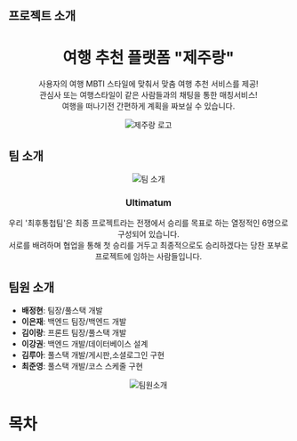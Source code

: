 <h2>프로젝트 소개</h2>

<h1 align="center">여행 추천 플랫폼 "제주랑"</h1>

<p align="center">
  사용자의 여행 MBTI 스타일에 맞춰서 맞춤 여행 추천 서비스를 제공! <br/>
  관심사 또는 여행스타일이 같은 사람들과의 채팅을 통한 매칭서비스! <br/>
  여행을 떠나기전 간편하게 계획을 짜보실 수 있습니다.<br/>
</p>

<p align="center">
  <img src="https://github.com/ProjectTeam-Ultimatum/springboot/assets/159854114/abb2b31c-fb62-44f7-a01f-bc10126bb07a" alt="제주랑 로고">
</p>

<h2>팀 소개</h2>

<div align="center">
<img src="https://ultimatum-project.s3.ap-northeast-2.amazonaws.com/%EC%B5%9C%ED%9B%84%ED%86%B5%EC%B2%A9.png" alt="팀 소개">
  <h3><strong>Ultimatum</strong></h3>
  <p>우리 '최후통첩팀'은 최종 프로젝트라는 전쟁에서 승리를 목표로 하는 열정적인 6명으로 구성되어 있습니다. <br/>
서로를 배려하며 협업을 통해 첫 승리를 거두고 최종적으로도 승리하겠다는 당찬 포부로 프로젝트에 임하는 사람들입니다.</p>
</div>


<h2>팀원 소개</h2>
</div> 

* **배정현**: 팀장/풀스택 개발
* **이은재**: 백엔드 팀장/백엔드 개발
* **김이랑**: 프론트 팀장/풀스택 개발
* **이강권**: 백엔드 개발/데이터베이스 설계
* **김루아**: 풀스택 개발/게시판,소셜로그인 구현
* **최준영**: 풀스택 개발/코스 스케줄 구현

<div align="center">
<img src="https://ultimatum-project.s3.ap-northeast-2.amazonaws.com/%ED%8C%80%EC%9B%90%EC%86%8C%EA%B0%9C1.png" alt="팀원소개">
</div>

<h1>목차</h1>
